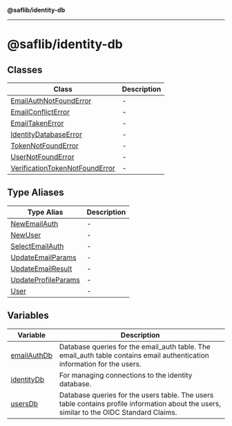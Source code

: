 **@saflib/identity-db**

---

# @saflib/identity-db

## Classes

| Class                                                                       | Description |
| --------------------------------------------------------------------------- | ----------- |
| [EmailAuthNotFoundError](classes/EmailAuthNotFoundError.md)                 | -           |
| [EmailConflictError](classes/EmailConflictError.md)                         | -           |
| [EmailTakenError](classes/EmailTakenError.md)                               | -           |
| [IdentityDatabaseError](classes/IdentityDatabaseError.md)                   | -           |
| [TokenNotFoundError](classes/TokenNotFoundError.md)                         | -           |
| [UserNotFoundError](classes/UserNotFoundError.md)                           | -           |
| [VerificationTokenNotFoundError](classes/VerificationTokenNotFoundError.md) | -           |

## Type Aliases

| Type Alias                                                 | Description |
| ---------------------------------------------------------- | ----------- |
| [NewEmailAuth](type-aliases/NewEmailAuth.md)               | -           |
| [NewUser](type-aliases/NewUser.md)                         | -           |
| [SelectEmailAuth](type-aliases/SelectEmailAuth.md)         | -           |
| [UpdateEmailParams](type-aliases/UpdateEmailParams.md)     | -           |
| [UpdateEmailResult](type-aliases/UpdateEmailResult.md)     | -           |
| [UpdateProfileParams](type-aliases/UpdateProfileParams.md) | -           |
| [User](type-aliases/User.md)                               | -           |

## Variables

| Variable                                | Description                                                                                                                              |
| --------------------------------------- | ---------------------------------------------------------------------------------------------------------------------------------------- |
| [emailAuthDb](variables/emailAuthDb.md) | Database queries for the email_auth table. The email_auth table contains email authentication information for the users.                 |
| [identityDb](variables/identityDb.md)   | For managing connections to the identity database.                                                                                       |
| [usersDb](variables/usersDb.md)         | Database queries for the users table. The users table contains profile information about the users, similar to the OIDC Standard Claims. |
